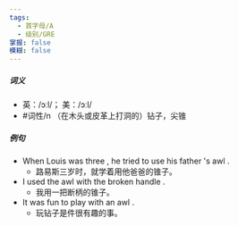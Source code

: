 ```yaml
---
tags:
  - 首字母/A
  - 级别/GRE
掌握: false
模糊: false
---
```

##### 词义
- 英：/ɔːl/； 美：/ɔːl/
- #词性/n  （在木头或皮革上打洞的）钻子，尖锥
##### 例句
- When Louis was three , he tried to use his father 's awl .
	- 路易斯三岁时，就学着用他爸爸的锥子。
- I used the awl with the broken handle .
	- 我用一把断柄的锥子。
- It was fun to play with an awl .
	- 玩钻子是件很有趣的事。
